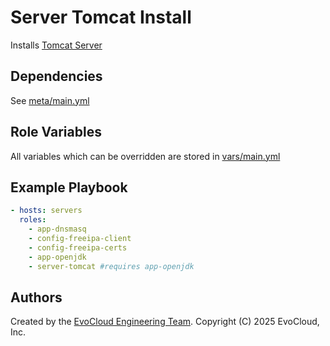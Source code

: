 Server Tomcat Install
=====

Installs [Tomcat Server](https://tomcat.apache.org/)

Dependencies
------------

See [meta/main.yml](meta/main.yml)

Role Variables
--------------

All variables which can be overridden are stored in [vars/main.yml](vars/main.yml)

Example Playbook
----------------

```yml
- hosts: servers
  roles:
    - app-dnsmasq
    - config-freeipa-client
    - config-freeipa-certs
    - app-openjdk
    - server-tomcat #requires app-openjdk
```

Authors
------------------

Created by the [EvoCloud Engineering Team](https://evocloud.dev). Copyright (C) 2025 EvoCloud, Inc.
